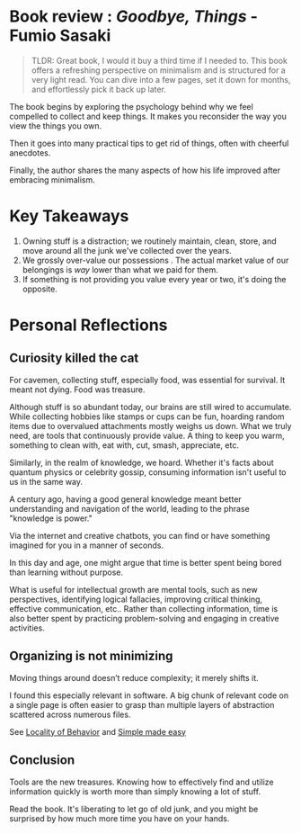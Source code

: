 <!-- md.25.2
published@2025-02-23
updated@2025-02-23
minimalism
review: books
—-->

# Book review : _Goodbye, Things_ - Fumio Sasaki

> TLDR: Great book, I would it buy a third time if I needed to. 
This book offers a refreshing perspective on minimalism and is structured for a very light read.
You can dive into a few pages, set it down for months, and effortlessly pick it back up later.

The book begins by exploring the psychology behind why we feel compelled to collect and keep things. It makes you reconsider the way you view the things you own.

Then it goes into many practical tips to get rid of things, often with cheerful anecdotes.

Finally, the author shares the many aspects of how his life improved after embracing minimalism.

# Key Takeaways

1. Owning stuff is a distraction; we routinely maintain, clean, store, and move around all the junk we've collected over the years.
2. We grossly over-value our possessions . The actual market value of our belongings is _way_ lower than what we paid for them.
3. If something is not providing you value every year or two, it's doing the opposite.

# Personal Reflections

## Curiosity killed the cat

For cavemen, collecting stuff, especially food, was essential for survival. It meant not dying. Food was treasure.

Although stuff is so abundant today, our brains are still wired to accumulate. While collecting hobbies like stamps or cups can be fun, hoarding random items due to overvalued attachments mostly weighs us down.
What we truly need, are tools that continuously provide value. A thing to keep you warm, something to clean with, eat with, cut, smash, appreciate, etc.

Similarly, in the realm of knowledge, we hoard. Whether it's facts about quantum physics or celebrity gossip, consuming information isn't useful to us in the same way.

A century ago, having a good general knowledge meant better understanding and navigation of the world, leading to the phrase "knowledge is power." 

Via the internet and creative chatbots, you can find or have something imagined for you in a manner of seconds.

In this day and age, one might argue that time is better spent being bored than learning without purpose.

What is useful for intellectual growth are mental tools, such as new perspectives, identifying logical fallacies, improving critical thinking, effective communication, etc.. Rather than collecting information, time is also better spent by practicing problem-solving and engaging in creative activities.

## Organizing is not minimizing

Moving things around doesn’t reduce complexity; it merely shifts it.

I found this especially relevant in software. A big chunk of relevant code on a single page is often easier to grasp than multiple layers of abstraction scattered across numerous files.

See [Locality of Behavior](https://htmx.org/essays/locality-of-behaviour/)
and [Simple made easy](https://github.com/matthiasn/talk-transcripts/blob/master/Hickey_Rich/SimpleMadeEasy.md)


## Conclusion

Tools are the new treasures. Knowing how to effectively find and utilize information quickly is worth more than simply knowing a lot of stuff.

Read the book. It's liberating to let go of old junk, and you might be surprised by how much more time you have on your hands.
